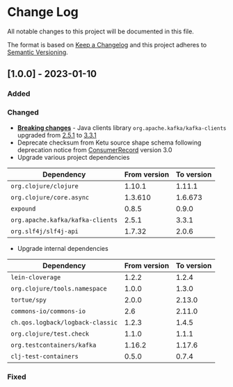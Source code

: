 
# Change Log
All notable changes to this project will be documented in this file.

The format is based on [Keep a Changelog](http://keepachangelog.com/)
and this project adheres to [Semantic Versioning](http://semver.org/).

## [1.0.0] - 2023-01-10

### Added

### Changed

- **[Breaking changes](https://www.confluent.io/blog/apache-kafka-3-0-major-improvements-and-new-features/)** - Java clients library `org.apache.kafka/kafka-clients` upgraded from [2.5.1](https://kafka.apache.org/25/documentation.html) to [3.3.1](https://kafka.apache.org/33/documentation.html)
- Deprecate checksum from Ketu source shape schema following deprecation notice from [ConsumerRecord](https://github.com/apache/kafka/pull/10470) version 3.0
- Upgrade various project dependencies

| Dependency                        | From version | To version |
|-----------------------------------|--------------|------------|
| `org.clojure/clojure`             | 1.10.1       | 1.11.1     |
| `org.clojure/core.async`          | 1.3.610      | 1.6.673    |
| `expound`                         | 0.8.5        | 0.9.0      |
| `org.apache.kafka/kafka-clients`  | 2.5.1        | 3.3.1      |
| `org.slf4j/slf4j-api`             | 1.7.32       | 2.0.6      |

- Upgrade internal dependencies

| Dependency                       | From version | To version |
|----------------------------------|--------------|------------|
| `lein-cloverage`                 | 1.2.2        | 1.2.4      |
| `org.clojure/tools.namespace`    | 1.0.0        | 1.3.0      |
| `tortue/spy`                     | 2.0.0        | 2.13.0     |
| `commons-io/commons-io`          | 2.6          | 2.11.0     |
| `ch.qos.logback/logback-classic` | 1.2.3        | 1.4.5      |
| `org.clojure/test.check`         | 1.1.0        | 1.1.1      |
| `org.testcontainers/kafka`       | 1.16.2       | 1.17.6     |
| `clj-test-containers`            | 0.5.0        | 0.7.4      |


### Fixed
